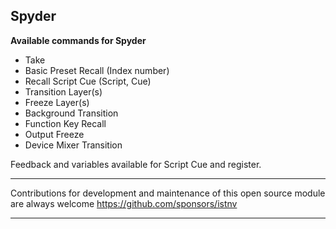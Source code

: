 ## Spyder

**Available commands for Spyder**


* Take
* Basic Preset Recall (Index number)
* Recall Script Cue (Script, Cue)
* Transition Layer(s)
* Freeze Layer(s)
* Background Transition
* Function Key Recall
* Output Freeze
* Device Mixer Transition

Feedback and variables available for Script Cue and register.


--------
Contributions for development and maintenance of this open source module are always welcome
https://github.com/sponsors/istnv

--------